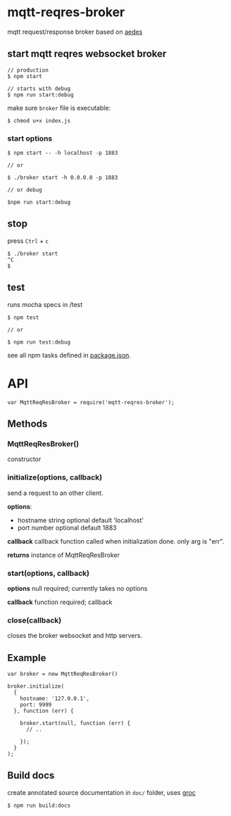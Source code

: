 # mqtt-reqres-broker

mqtt request/response broker based on [aedes](https://github.com/mcollina/aedes)


## start mqtt reqres websocket broker

```
// production
$ npm start

// starts with debug 
$ npm run start:debug
```

make sure `broker` file is executable:


```
$ chmod u+x index.js
``` 

### start options

```
$ npm start -- -h localhost -p 1883

// or

$ ./broker start -h 0.0.0.0 -p 1883

// or debug

$npm run start:debug
```

## stop

press `Ctrl` + `c`

```
$ ./broker start
^C
$ 
```

## test

runs mocha specs in /test

```
$ npm test

// or

$ npm run test:debug
```

see all npm tasks defined in [package.json](./package.html).

# API


```
var MqttReqResBroker = require('mqtt-reqres-broker');
```

## Methods

### MqttReqResBroker()
constructor

### initialize(options, callback)

send a request to an other client.

**options**:
- hostname string optional default 'localhost'
- port number optional default 1883

**callback**
callback function called when initialization done. only arg is "err".

**returns** instance of MqttReqResBroker

### start(options, callback)

**options** null required; currently takes no options


**callback** function required; callback 


### close(callback) 

closes the broker websocket and http servers.


## Example

```
var broker = new MqttReqResBroker()

broker.initialize(
  {
    hostname: '127.0.0.1',
    port: 9999
  }, function (err) {

    broker.start(null, function (err) {
      // ..  

    });
  }
);
```

## Build docs

create annotated source documentation in `doc/` folder, uses [groc](https://github.com/nevir/groc)

```
$ npm run build:docs
```
